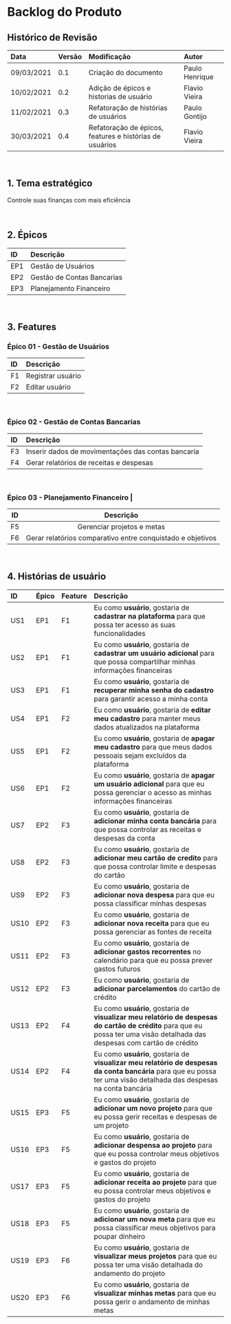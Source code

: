 # Backlog do Produto

## Histórico de Revisão
| Data   | Versão | Modificação  | Autor  |
| :-- | :-- | :-- | :-- |
| 09/03/2021 | 0.1 | Criação do documento|  Paulo Henrique |
| 10/02/2021 | 0.2 | Adição de épicos e historias de usuário |  Flavio Vieira |
| 11/02/2021 | 0.3 | Refatoração de histórias de usuários |  Paulo Gontijo |
| 30/03/2021 | 0.4 | Refatoração de épicos, features e histórias de usuários | Flavio Vieira |

&nbsp;
## 1. Tema estratégico
Controle suas finanças com mais eficiência

&nbsp;
## 2. Épicos
|ID|Descrição|
|:--|:--|
|EP1| Gestão de Usuários |
|EP2| Gestão de Contas Bancarias|
|EP3| Planejamento Financeiro |

&nbsp;
## 3. Features
### **Épico 01 - Gestão de Usuários**
|ID|Descrição|
|:--|:--|
|F1| Registrar usuário |
|F2| Editar usuário |

&nbsp;
### **Épico 02 - Gestão de Contas Bancarias** 
|ID|Descrição|
|:--|:--|
|F3| Inserir dados de movimentações das contas bancaria |
|F4| Gerar relatórios de receitas e despesas |  
  
&nbsp;
### **Épico 03 - Planejamento Financeiro |**
|ID|Descrição|
|:--:|:--:|
|F5| Gerenciar projetos e metas |
|F6| Gerar relatórios comparativo entre conquistado e objetivos |  

&nbsp;
## 4. Histórias de usuário
|ID|Épico|Feature|Descrição|
|:--|:--|:--|:--|
|US1| EP1| F1| Eu como **usuário**, gostaria de **cadastrar na plataforma** para que possa ter acesso as suas funcionalidades|
|US2| EP1| F1| Eu como **usuário**, gostaria de **cadastrar um usuário adicional** para que possa compartilhar minhas informações financeiras |
|US3| EP1| F1| Eu como **usuário**, gostaria de **recuperar minha senha do cadastro** para garantir acesso a minha conta|
|US4| EP1| F2| Eu como **usuário**, gostaria de **editar meu cadastro** para manter meus dados atualizados na plataforma |
|US5| EP1| F2| Eu como **usuário**, gostaria de **apagar meu cadastro** para que meus dados pessoais sejam excluídos da plataforma |
|US6| EP1| F2| Eu como **usuário**, gostaria de **apagar um usuário adicional** para que eu possa gerenciar o acesso as minhas informações financeiras |
|US7| EP2| F3| Eu como **usuário**, gostaria de **adicionar minha conta bancária** para que possa controlar as receitas e despesas da conta|
|US8| EP2| F3| Eu como **usuário**, gostaria de **adicionar meu cartão de credito** para que possa controlar limite e despesas do cartão|
|US9| EP2| F3| Eu como **usuário**, gostaria de **adicionar nova despesa** para que eu possa classificar minhas despesas|
|US10| EP2| F3| Eu como **usuário**, gostaria de **adicionar nova receita** para que eu possa gerenciar as fontes de receita |
|US11| EP2| F3| Eu como **usuário**, gostaria de **adicionar gastos recorrentes** no calendário para que eu possa prever gastos futuros |
|US12| EP2| F3| Eu como **usuário**, gostaria de **adicionar parcelamentos** do cartão de crédito| para que eu possa controlar minhas compras parceladas | 
|US13| EP2| F4| Eu como **usuário**, gostaria de **visualizar meu relatório de despesas do cartão de crédito** para que eu possa ter uma visão detalhada das despesas com cartão de crédito |
|US14| EP2| F4| Eu como **usuário**, gostaria de **visualizar meu relatório de despesas da conta bancária** para que eu possa ter uma visão detalhada das despesas na conta bancária |
|US15| EP3| F5| Eu como **usuário**, gostaria de **adicionar um novo projeto** para que eu possa gerir receitas e despesas de um projeto |
|US16| EP3| F5| Eu como **usuário**, gostaria de **adicionar despensa ao projeto** para que eu possa controlar meus objetivos e gastos do projeto
|US17| EP3| F5| Eu como **usuário**, gostaria de **adicionar receita ao projeto** para que eu possa controlar meus objetivos e gastos do projeto
|US18| EP3| F5| Eu como **usuário**, gostaria de **adicionar um nova meta** para que eu possa classificar meus objetivos para poupar dinheiro |
|US19| EP3| F6| Eu como **usuário**, gostaria de **visualizar meus projetos** para que eu possa ter uma visão detalhada do andamento do projeto | 
|US20| EP3| F6| Eu como **usuário**, gostaria de **visualizar minhas metas** para que eu possa gerir o andamento de minhas metas 





